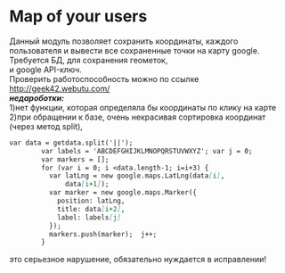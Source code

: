 # Map of your users
Данный модуль позволяет сохранить координаты, каждого пользователя
и вывести все сохраненные точки на карту google.
Требуется БД, для сохранения геометок, <br>
и google API-ключ.<br>
Проверить работоспособность можно по ссылке http://geek42.webutu.com/ <br>
<b><i>недароботки:</b></i><br>
1)нет функции, которая определяла бы координаты по клику на карте  <br>
2)при обращении к базе, очень некрасивая сортировка координат (через метод split),  <br>
```markdown
var data = getdata.split('||');  
        var labels = 'ABCDEFGHIJKLMNOPQRSTUVWXYZ'; var j = 0;
        var markers = [];
        for (var i = 0; i <data.length-1; i=i+3) {
          var latLng = new google.maps.LatLng(data[i],
              data[i+1]);
          var marker = new google.maps.Marker({
            position: latLng,
            title: data[i+2],
            label: labels[j]
          });
          markers.push(marker);  j++;
        }     
```
это серьезное нарушение, обязательно нуждается в исправлении! <br>

